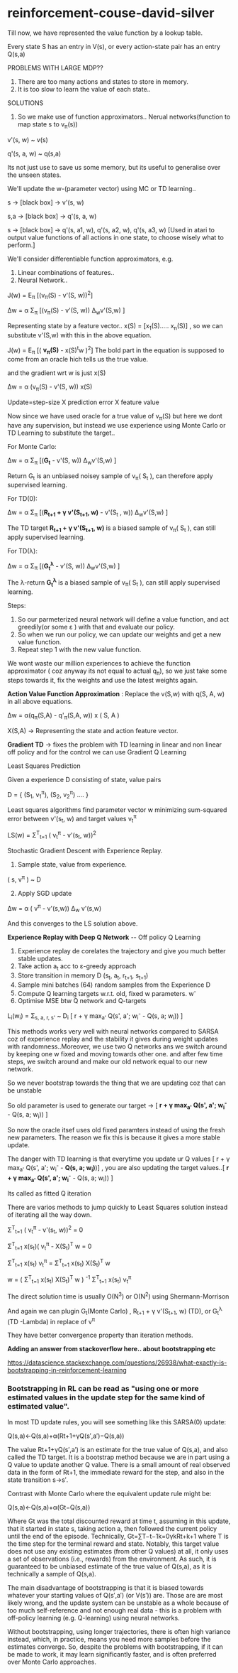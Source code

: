 # reinforcement-couse-david-silver

Till now, we have represented the value function by a lookup table.

Every state S has an entry in V(s), or every action-state pair has an entry Q(s,a)

PROBLEMS WITH LARGE MDP??

1. There are too many actions and states to store in memory. 
2. It is too slow to learn the value of each state.. 

SOLUTIONS

1. So we make use of function approximators.. Nerual networks(function to map state s to v<sub>&pi;</sub>(s))

v'(s, w) ~ v(s) 

q'(s, a, w) ~ q(s,a)

Its not just use to save us some memory, but its useful to generalise over the unseen states. 

We'll update the w-(parameter vector) using MC or TD learning..

s &rarr; [black box] &rarr; v'(s, w)

s,a &rarr; [black box] &rarr; q'(s, a, w)

s &rarr; [black box] &rarr; q'(s, a1, w), q'(s, a2, w), q'(s, a3, w) [Used in atari to output value functions of all actions in one state, to choose wisely what to perform.]

We'll consider differentiable function approximators, e.g. 

1. Linear combinations of features..
2. Neural Network..

J(w) = E<sub>&pi;</sub> [(v<sub>&pi;</sub>(S) - v'(S, w))<sup>2</sup>]

&Delta;w = &alpha; &Sigma;<sub>&pi;</sub> [(v<sub>&pi;</sub>(S) - v'(S, w)) &Delta;<sub>w</sub>v'(S,w) ]

Representing state by a feature vector.. x(S) = [x<sub>1</sub>(S).....  x<sub>n</sub>(S)] , so we can substitute v'(S,w) with this in the above equation.

J(w) = E<sub>&pi;</sub> [( <b>v<sub>&pi;</sub>(S)</b> - x(S)<sup>t</sup>w )<sup>2</sup>] The bold part in the equation is supposed to come from an oracle hich tells us the true value. 

and the gradient wrt w is just x(S)

&Delta;w = &alpha; (v<sub>&pi;</sub>(S) - v'(S, w)) x(S)

Update=step-size X prediction error X feature value

Now since we have used oracle for a true value of v<sub>&pi;</sub>(S) but here we dont have any supervision, but instead we use experience using Monte Carlo or TD Learning to substitute the target.. 


For Monte Carlo: 

&Delta;w = &alpha; &Sigma;<sub>&pi;</sub> [(<b>G<sub>t</sub></b> - v'(S, w)) &Delta;<sub>w</sub>v'(S,w) ]

Return G<sub>t</sub> is an unbiased noisey sample of v<sub>&pi;</sub>( S<sub>t</sub> ), can therefore apply supervised learning. 


For TD(0):

&Delta;w = &alpha; &Sigma;<sub>&pi;</sub> [(<b>R<sub>t+1</sub> + &gamma; v'(S<sub>t+1</sub>, w)</b> - v'(S<sub>t</sub> , w)) &Delta;<sub>w</sub>v'(S,w) ]


The TD target <b>R<sub>t+1</sub> + &gamma; v'(S<sub>t+1</sub>, w)</b> is a biased sample of v<sub>&pi;</sub>( S<sub>t</sub> ), can still apply supervised learning. 


For TD(&lambda;):

&Delta;w = &alpha; &Sigma;<sub>&pi;</sub> [(<b>G<sub>t</sub><sup>&lambda;</sup></b> - v'(S, w)) &Delta;<sub>w</sub>v'(S,w) ]


The &lambda;-return  <b>G<sub>t</sub><sup>&lambda;</sup></b> is a biased sample of v<sub>&pi;</sub>( S<sub>t</sub> ), can still apply supervised learning. 

Steps: 
1. So our parmeterized neural network will define a value function, and act greedily(or some &epsilon; ) with that and evaluate our policy. 
2. So when we run our policy, we can update our weights and get a new value function.
3. Repeat step 1 with the new value function.

We wont waste our million experiences to achieve the function approximator ( coz anyway its not equal to actual q<sub>&pi;</sub>), so we just take some steps towards it, fix the weights and use the latest weights again.

<b>Action Value Function Approximation</b> : Replace the v(S,w) with q(S, A, w) in all above equations. 

&Delta;w = &alpha;(q<sub>&pi;</sub>(S,A) - q'<sub>&pi;</sub>(S,A, w)) x ( S, A )

X(S,A) &rarr; Representing the state and action feature vector. 

<b>Gradient TD</B> &rarr; fixes the problem with TD learning in linear and non linear off policy  and for the control we can use Gradient Q Learning 

Least Squares Prediction

Given a experience D consisting of state, value pairs

D = { (S<sub>1</sub>, v<sub>1</sub><sup>&pi;</sup>), (S<sub>2</sub>, v<sub>2</sub><sup>&pi;</sup>) .... }

Least squares algorithms find parameter vector w minimizing sum-squared error between v'(s<sub>t</sub>, w) and target values v<sub>t</sub><sup>&pi;</sup>

LS(w) = &Sigma;<sup>T</sup><sub>t=1</sub> ( v<sub>t</sub><sup>&pi;</sup> - v'(s<sub>t</sub>, w))<sup>2</sup>


Stochastic Gradient Descent with Experience Replay. 

1. Sample state, value from experience. 

( s, v<sup>&pi;</sup> ) ~ D

2. Apply SGD update

&Delta;w = &alpha; ( v<sup>&pi;</sup> - v'(s,w)) &Delta;<sub>w</sub> v'(s,w)

And this converges to the LS solution above. 


<b>Experience Replay with Deep Q Network</b> -- Off policy Q Learning
1. Experience replay de corelates the trajectory and give you much better stable updates. 
2. Take action a<sub>t</sub> acc to &epsilon;-greedy approach
3. Store transition in memory D (s<sub>t</sub>, a<sub>t</sub>, r<sub>t+1</sub>, s<sub>t+1</sub>)
3. Sample mini batches (64) random samples from the Experience D 
4. Compute Q learning targets w.r.t. old, fixed w parameters. w<sup>-</sup>
5. Optimise MSE btw Q network and Q-targets

L<sub>i</sub>(w<sub>i</sub>) = &Sigma;<sub>s, a, r, s'</sub> ~ D<sub>i</sub> [ r + &gamma; max<sub>a'</sub> Q(s', a'; w<sub>i</sub><sup>-</sup> - Q(s, a; w<sub>i</sub>))  ]

This methods works very well with neural networks compared to SARSA coz of experience replay and the stability it gives during weight updates with randomness..Moreover, we use two Q networks ans we switch around by keeping one w fixed and moving towards other one. 
and after few time steps, we switch around and make our old network equal to our new network.

So we never bootstrap towards the thing that we are updating coz that can be unstable

So old parameter is used to generate our target &rarr;
[ <b>r + &gamma; max<sub>a'</sub> Q(s', a'; w<sub>i</sub><sup>-</sup></b> - Q(s, a; w<sub>i</sub>))  ]

So now the oracle itsef uses old fixed paramters instead of using the fresh new parameters. The reason we fix this is because it gives a more stable update.

The danger with TD learning is that everytime you update ur Q values [ r + &gamma; max<sub>a'</sub> Q(s', a'; w<sub>i</sub><sup>-</sup> - <b>Q(s, a; w<sub>i</sub>)</b>)]
, you are also updating the target values..[ <b>r + &gamma; max<sub>a'</sub> Q(s', a'; w<sub>i</sub><sup>-</sup></b> - Q(s, a; w<sub>i</sub>))  ]

Its called as fitted Q iteration


There are varios methods to jump quickly to Least Squares solution instead of iterating all the way down. 

&Sigma;<sup>T</sup><sub>t=1</sub> ( v<sub>t</sub><sup>&pi;</sup> - v'(s<sub>t</sub>, w))<sup>2</sup> = 0 

&Sigma;<sup>T</sup><sub>t=1</sub> x(s<sub>t</sub>)( v<sub>t</sub><sup>&pi;</sup> - X(S<sub>t</sub>)<sup>T</sup> w = 0 

&Sigma;<sup>T</sup><sub>t=1</sub> x(s<sub>t</sub>) v<sub>t</sub><sup>&pi;</sup> = 
&Sigma;<sup>T</sup><sub>t=1</sub> x(s<sub>t</sub>) X(S<sub>t</sub>)<sup>T</sup> w

w = 
( &Sigma;<sup>T</sup><sub>t=1</sub> x(s<sub>t</sub>) X(S<sub>t</sub>)<sup>T</sup> w ) <sup>-1</sup>  &Sigma;<sup>T</sup><sub>t=1</sub> x(s<sub>t</sub>) v<sub>t</sub><sup>&pi;</sup> 

The direct solution time is usually O(N<sup>3</sup>) or O(N<sup>2</sup>) using Shermann-Morrison 

And again we can plugin G<sub>t</sub>(Monte Carlo) , R<sub>t+1</sub> + &gamma; v'(S<sub>t+1</sub>, w) (TD), or G<sub>t</sub><sup>&lambda;</sup> (TD -Lambda) in replace of v<sup>&pi;</sup>

They have better convergence property than iteration methods. 

<b>Adding an answer from stackoverflow here.. about bootstrapping etc</b>

https://datascience.stackexchange.com/questions/26938/what-exactly-is-bootstrapping-in-reinforcement-learning


### Bootstrapping in RL can be read as "using one or more estimated values in the update step for the same kind of estimated value".

In most TD update rules, you will see something like this SARSA(0) update:

Q(s,a)←Q(s,a)+α(Rt+1+γQ(s′,a′)−Q(s,a))

The value Rt+1+γQ(s′,a′) is an estimate for the true value of Q(s,a), and also called the TD target. It is a bootstrap method because we are in part using a Q value to update another Q value. There is a small amount of real observed data in the form of Rt+1, the immediate reward for the step, and also in the state transition s→s′.

Contrast with Monte Carlo where the equivalent update rule might be:

Q(s,a)←Q(s,a)+α(Gt−Q(s,a))

Where Gt was the total discounted reward at time t, assuming in this update, that it started in state s, taking action a, then followed the current policy until the end of the episode. Technically, Gt=∑T−t−1k=0γkRt+k+1 where T is the time step for the terminal reward and state. Notably, this target value does not use any existing estimates (from other Q values) at all, it only uses a set of observations (i.e., rewards) from the environment. As such, it is guaranteed to be unbiased estimate of the true value of Q(s,a), as it is technically a sample of Q(s,a).

The main disadvantage of bootstrapping is that it is biased towards whatever your starting values of Q(s′,a′) (or V(s′)) are. Those are are most likely wrong, and the update system can be unstable as a whole because of too much self-reference and not enough real data - this is a problem with off-policy learning (e.g. Q-learning) using neural networks.

Without bootstrapping, using longer trajectories, there is often high variance instead, which, in practice, means you need more samples before the estimates converge. So, despite the problems with bootstrapping, if it can be made to work, it may learn significantly faster, and is often preferred over Monte Carlo approaches.

















